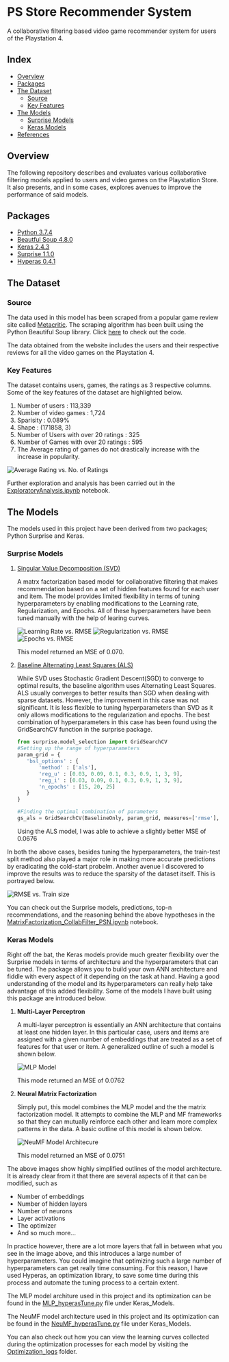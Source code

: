# PS Store Recommender System

A collaborative filtering based video game recommender system for users of the Playstation 4.


## Index
* [Overview](#Overview)
* [Packages](#Packages)
* [The Dataset](#The-Dataset)
  * [Source](#Source)
  * [Key Features](#Key-Features)
* [The Models](#The-Models)
  * [Surprise Models](#Surprise-Models)
  * [Keras Models](#Keras-Models)
* [References](https://github.com/aneezJaheez/PSN-CF-Recommender-System/blob/master/Pipeline%20%26%20References.md)


## Overview

The following repository describes and evaluates various collaborative filtering models applied to users and video games on the Playstation Store. It also presents, and in some cases, explores avenues to improve the performance of said models.

## Packages
* [Python 3.7.4](https://docs.python.org/3.7/)
* [Beautful Soup 4.8.0](https://www.crummy.com/software/BeautifulSoup/bs4/doc/#)
* [Keras 2.4.3](https://keras.io)
* [Surprise 1.1.0](https://surprise.readthedocs.io/en/stable/getting_started.html)
* [Hyperas 0.4.1](https://github.com/maxpumperla/hyperas)


## The Dataset

### Source

The data used in this model has been scraped from a popular game review site called [Metacritic](https://www.metacritic.com). The scraping algorithm has been built using the Python Beautiful Soup library. Click [here](https://github.com/aneezJaheez/PSN-CF-Recommender-System/blob/master/metacriticScraper.py) to check out the code.

The data obtained from the website includes the users and their respective reviews for all the video games on the Playstation 4.


### Key Features

The dataset contains users, games, the ratings as 3 respective columns. Some of the key features of the dataset are highlighted below.
1. Number of users : 113,339
2. Number of video games : 1,724
3. Sparisity : 0.089%
4. Shape : (171858, 3)
5. Number of Users with over 20 ratings :  325
6. Number of Games with over 20 ratings :  595
7. The Average rating of games do not drastically increase with the increase in popularity.

![Average Rating vs. No. of Ratings](https://github.com/aneezJaheez/PSN-CF-Recommender-System/blob/master/Img/avgRatingVnum.png?raw=true)

Further exploration and analysis has been carried out in the [ExploratoryAnalysis.ipynb](https://github.com/aneezJaheez/PSN-CF-Recommender-System/blob/master/ExploratoryAnalysis.ipynb) notebook.

## The Models

The models used in this project have been derived from two packages; Python Surprise and Keras.

### Surprise Models

<ol>
 <a href = "https://surprise.readthedocs.io/en/stable/matrix_factorization.html#surprise.prediction_algorithms.matrix_factorization.SVD"><li>Singular Value Decomposition (SVD)</li></a>
 
 <p>A matrx factorization based model for collaborative filtering that makes recommendation based on a set of hidden features found for each user and item. The model provides limited flexibility in terms of tuning hyperparameters by enabling modifications to the Learning rate, Regularization, and Epochs. All of these hyperparameters have been tuned manually with the help of learing curves.</p>
 
 ![Learning Rate vs. RMSE](https://github.com/aneezJaheez/PSN-CF-Recommender-System/blob/master/Img/Alpha.png?raw=true)
 ![Regularization vs. RMSE](https://github.com/aneezJaheez/PSN-CF-Recommender-System/blob/master/Img/Lambda.png?raw=true)
 ![Epochs vs. RMSE](https://github.com/aneezJaheez/PSN-CF-Recommender-System/blob/master/Img/epochs.png?raw=true)
 
 <p>This model returned an MSE of 0.070.</p>

 
 <a href = "https://surprise.readthedocs.io/en/stable/basic_algorithms.html#surprise.prediction_algorithms.baseline_only.BaselineOnly"><li>Baseline Alternating Least Squares (ALS)</li></a>
 
 <p>While SVD uses Stochastic Gradient Descent(SGD) to converge to optimal results, the baseline algorithm uses Alternating Least Squares. ALS usually converges to better results than SGD when dealing with sparse datasets. However, the improvement in this case was not significant. It is less flexible to tuning hyperparameters than SVD as it only allows modifications to the regularization and epochs. The best combination of hyperparameters in this case has been found using the GridSearchCV function in the surprise package.</p>
 
 ```python
from surprise.model_selection import GridSearchCV
#Setting up the range of hyperparameters
param_grid = {
    'bsl_options' : {
        'method' : ['als'],
        'reg_u' : [0.03, 0.09, 0.1, 0.3, 0.9, 1, 3, 9],
        'reg_i' : [0.03, 0.09, 0.1, 0.3, 0.9, 1, 3, 9],
        'n_epochs' : [15, 20, 25]
    }
}

#Finding the optimal combination of parameters
gs_als = GridSearchCV(BaselineOnly, param_grid, measures=['rmse'], cv=3)
```

<p>Using the ALS model, I was able to achieve a slightly better MSE of 0.0676</p>

</ol>

In both the above cases, besides tuning the hyperparameters, the train-test split method also played a major role in making more accurate predictions by eradicating the cold-start probelm. Another avenue I discovered to improve the results was to reduce the sparsity of the dataset itself. This is portrayed below.

![RMSE vs. Train size](https://github.com/aneezJaheez/PSN-CF-Recommender-System/blob/master/Img/trainsize.png?raw=true)

You can check out the Surprise models, predictions, top-n recommendations, and the reasoning behind the above hypotheses in the [MatrixFactorization_CollabFilter_PSN.ipynb](https://github.com/aneezJaheez/PSN-CF-Recommender-System/blob/master/MatrixFactorization_CollabFilter_PSN.ipynb) notebook.


### Keras Models

Right off the bat, the Keras models provide much greater flexibility over the Surprise models in terms of architecture and the hyperparameters that can be tuned. The package allows you to build your own ANN architecture and fiddle with every aspect of it depending on the task at hand. Having a good understanding of the model and its hyperparameters can really help take advantage of this added flexibility. Some of the models I have built using this package are introduced below. 

<ol>
 <li><b>Multi-Layer Perceptron</b></li>
 
 <p>A multi-layer perceptron is essentially an ANN architecture that contains at least one hidden layer. In this particular case, users and items are assigned with a given number of embeddings that are treated as a set of features for that user or item. A generalized outline of such a model is shown below.</p>
 
 ![MLP Model](https://github.com/aneezJaheez/PSN-CF-Recommender-System/blob/master/Img/mlpmodel.png?raw=true)
 
 <p>This mode returned an MSE of 0.0762<p/>
 
 
 <li><b>Neural Matrix Factorization</b></li>
 
 <p>Simply put, this model combines the MLP model and the the matrix factorization model. It attempts to combine the MLP and MF frameworks so that they can mutually reinforce each other and learn more complex patterns in the data. A basic outline of this model is shown below.</p>
 
 ![NeuMF Model Architecure](https://github.com/aneezJaheez/PSN-CF-Recommender-System/blob/master/Img/neumfmodel.png?raw=true)
 
 <p>This model returned an MSE of 0.0751</p>
 
 </ol>
 
 
The above images show highly simplified outlines of the model architecture. It is already clear from it that there are several aspects of it that can be modified, such as
 
 <ul>
  <li>Number of embeddings</li>
  <li>Number of hidden layers</li>
  <li>Number of neurons</li>
  <li>Layer activations</li>
  <li>The optimizer</li>
  <li>And so much more...</li>
 </ul>
 
In practice however, there are a lot more layers that fall in between what you see in the image above, and this introduces a large number of hyperparameters. You could imagine that optimizing such a large number of hyperparameters can get really time consuming. For this reason, I have used Hyperas, an optimization library, to save some time during this process and automate the tuning process to a certain extent.
 
The MLP model architure used in this project and its optimization can be found in the <a href = "https://github.com/aneezJaheez/PSN-CF-Recommender-System/blob/master/Keras_Models/Hyperparameter_Optim/MLP_hyperasTune.py">MLP_hyperasTune.py</a> file under Keras_Models.

The NeuMF model architecture used in this project and its optimization can be found in the <a href = "https://github.com/aneezJaheez/PSN-CF-Recommender-System/blob/master/Keras_Models/Hyperparameter_Optim/NeuMF_hyperasTune.py">NeuMF_hyperasTune.py</a> file under Keras_Models.

You can also check out how you can view the learning curves collected during the optimization processes for each model by visiting the <a href = "https://github.com/aneezJaheez/PSN-CF-Recommender-System/tree/master/Keras_Models/Optimization_logs">Optimization_logs</a> folder.</p>

